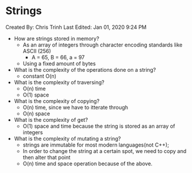 # Strings

Created By: Chris Trinh
Last Edited: Jan 01, 2020 9:24 PM

- How are strings stored in memory?
    - As an array of integers through character encoding standards like ASCII (256)
        - A = 65, B = 66, a = 97
    - Using a fixed amount of bytes
- What is the complexity of the operations done on a string?
    - constant O(n)
- What is the complexity of traversing?
    - O(n) time
    - O(1) space
- What is the complexity of copying?
    - O(n) time, since we have to itterate through
    - O(n) space
- What is the complexity of get?
    - O(1) space and time because the string is stored as an array of integers
- What is the complexity of mutating a string?
    - strings are immutable for most modern languages(not C++);
    - In order to change the string at a certain spot, we need to copy and then alter that point
    - O(n) time and space operation because of the above.